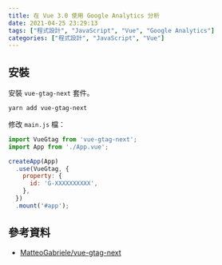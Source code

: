 ```yaml
---
title: 在 Vue 3.0 使用 Google Analytics 分析
date: 2021-04-25 23:29:13
tags: ["程式設計", "JavaScript", "Vue", "Google Analytics"]
categories: ["程式設計", "JavaScript", "Vue"]
---
```


## 安裝

安裝 `vue-gtag-next` 套件。

```bash
yarn add vue-gtag-next
```

修改 `main.js` 檔：

```js
import VueGtag from 'vue-gtag-next';
import App from './App.vue';

createApp(App)
  .use(VueGtag, {
    property: {
      id: 'G-XXXXXXXXXX',
    },
  })
  .mount('#app');
```

## 參考資料

- [MatteoGabriele/vue-gtag-next](https://github.com/MatteoGabriele/vue-gtag-next)
